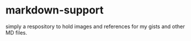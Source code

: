 # markdown-support
simply a respository to hold images and references for my gists and other MD files.
